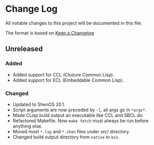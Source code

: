 # Change Log

All notable changes to this project will be documented in this file.

The format is based on [Keep a Changelog](http://keepachangelog.com/)

## Unreleased

### Added
- Added support for CCL (Clozure Common Lisp).
- Added support for ECL (Embeddable Common Lisp).

### Changed
- Updated to ShenOS 20.1.
- Script arguments are now preceded by `-l`, all args go in `*argv*`.
- Made CLisp build output an executable like CCL and SBCL do.
- Refactored Makefile. Now `make fetch` must always be run before anything else.
- Moved most `*.lsp` and `*.shen` files under src/ directory.
- Changed build output directory from `native` to `bin`.
